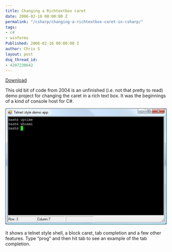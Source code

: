```yaml
---
title: Changing a Richtextbox caret
date: 2006-02-16 00:00:00 Z
permalink: "/csharp/changing-a-richtextbox-caret-in-csharp/"
tags:
- c#
- winforms
Published: 2006-02-16 00:00:00 Z
author: Chris S
layout: post
dsq_thread_id:
- 4207230642
---
```


[Download][1]

This old bit of code from 2004 is an unfinished (i.e. not that pretty to read) demo project for changing the caret in a rich text box. It was the beginnings of a kind of console host for C#.

<!--more-->

![RTB screenshot][2]

It shows a telnet style shell, a block caret, tab completion and a few other features. Type &#8220;prog&#8221; and then hit tab to see an example of the tab completion.

 [1]: /wp-content/uploads/2013/02/richtextboxcaretexample.zip
 [2]: /wp-content/uploads/2006/02/rtbcaret.jpg